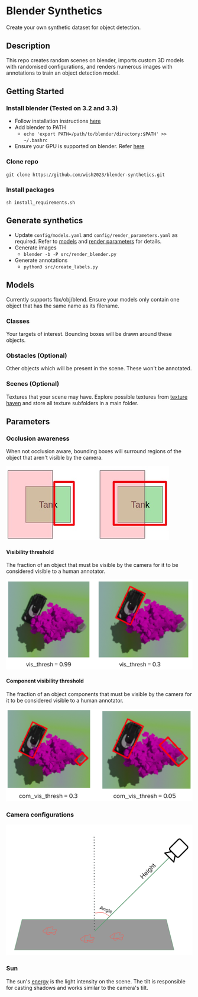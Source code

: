 # Blender Synthetics

Create your own synthetic dataset for object detection.

## Description

This repo creates random scenes on blender, imports custom 3D models with randomised configurations, and renders numerous images with annotations to train an object detection model.

## Getting Started

### Install blender (Tested on 3.2 and 3.3)

- Follow installation instructions [here](https://www.blender.org/download/) 
- Add blender to PATH
    - `echo 'export PATH=/path/to/blender/directory:$PATH' >> ~/.bashrc`
- Ensure your GPU is supported on blender. Refer [here](https://docs.blender.org/manual/en/latest/render/cycles/gpu_rendering.html)

### Clone repo

```
git clone https://github.com/wish2023/blender-synthetics.git
```

### Install packages

```
sh install_requirements.sh
```

## Generate synthetics

- Update `config/models.yaml` and `config/render_parameters.yaml` as required. Refer to [models](#models) and  [render parameters](#parameters) for details.
- Generate images
    - `blender -b -P src/render_blender.py`
- Generate annotations
    - `python3 src/create_labels.py`

## Models
Currently supports fbx/obj/blend. Ensure your models only contain one object that has the same name as its filename.

### Classes

Your targets of interest. Bounding boxes will be drawn around these objects.

### Obstacles (Optional)

Other objects which will be present in the scene. These won't be annotated.

### Scenes (Optional)

Textures that your scene may have. Explore possible textures from [texture haven](https://polyhaven.com/textures) and store all texture subfolders in a main folder.

## Parameters

### Occlusion awareness

When not occlusion aware, bounding boxes will surround regions of the object that aren't visible by the camera.

![occ diagram](diagrams/occlusion.jpg)

#### Visibility threshold

The fraction of an object that must be visible by the camera for it to be considered visible to a human annotator.

![camera diagram](diagrams/visthresh.png)


#### Component visibility threshold

The fraction of an object components that must be visible by the camera for it to be considered visible to a human annotator.

![camera diagram](diagrams/comvisthresh.png)

### Camera configurations

![camera diagram](diagrams/camera.png)

### Sun

The sun's [energy](https://docs.blender.org/manual/en/latest/render/lights/light_object.html) is the light intensity on the scene. The tilt is responsible for casting shadows and works similar to the camera's tilt.
